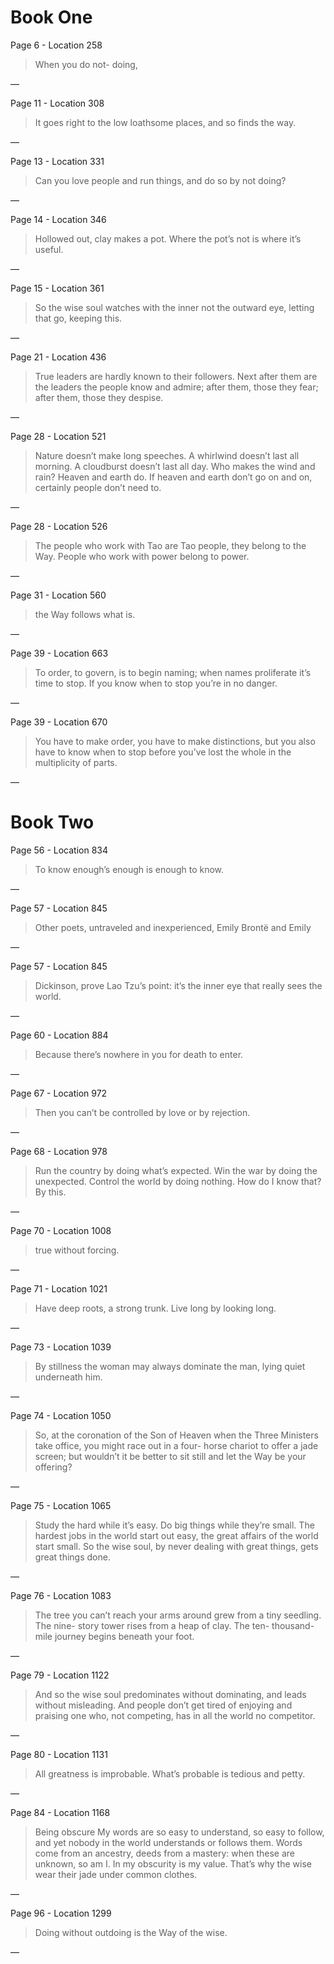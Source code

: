 # Book One
Page 6 - Location 258

> When you do not- doing,

—

Page 11 - Location 308

> It goes right to the low loathsome places, and so finds the way.

—

Page 13 - Location 331

> Can you love people and run things, and do so by not doing?

—

Page 14 - Location 346

> Hollowed out, clay makes a pot. Where the pot’s not is where it’s useful.

—

Page 15 - Location 361

> So the wise soul watches with the inner not the outward eye, letting that go, keeping this.

—

Page 21 - Location 436

> True leaders are hardly known to their followers. Next after them are the leaders the people know and admire; after them, those they fear; after them, those they despise.

—

Page 28 - Location 521

> Nature doesn’t make long speeches. A whirlwind doesn’t last all morning. A cloudburst doesn’t last all day. Who makes the wind and rain? Heaven and earth do. If heaven and earth don’t go on and on, certainly people don’t need to.

—

Page 28 - Location 526

> The people who work with Tao are Tao people, they belong to the Way. People who work with power belong to power.

—

Page 31 - Location 560

> the Way follows what is.

—

Page 39 - Location 663

> To order, to govern, is to begin naming; when names proliferate it’s time to stop. If you know when to stop you’re in no danger.

—

Page 39 - Location 670

> You have to make order, you have to make distinctions, but you also have to know when to stop before you’ve lost the whole in the multiplicity of parts.

—

# Book Two
Page 56 - Location 834

> To know enough’s enough is enough to know.

—

Page 57 - Location 845

> Other poets, untraveled and inexperienced, Emily Brontë and Emily

—

Page 57 - Location 845

> Dickinson, prove Lao Tzu’s point: it’s the inner eye that really sees the world.

—

Page 60 - Location 884

> Because there’s nowhere in you for death to enter.

—

Page 67 - Location 972

> Then you can’t be controlled by love or by rejection.

—

Page 68 - Location 978

> Run the country by doing what’s expected. Win the war by doing the unexpected. Control the world by doing nothing. How do I know that? By this.

—

Page 70 - Location 1008

> true without forcing.

—

Page 71 - Location 1021

> Have deep roots, a strong trunk. Live long by looking long.

—

Page 73 - Location 1039

> By stillness the woman may always dominate the man, lying quiet underneath him.

—

Page 74 - Location 1050

> So, at the coronation of the Son of Heaven when the Three Ministers take office, you might race out in a four- horse chariot to offer a jade screen; but wouldn’t it be better to sit still and let the Way be your offering?

—

Page 75 - Location 1065

> Study the hard while it’s easy. Do big things while they’re small. The hardest jobs in the world start out easy, the great affairs of the world start small. So the wise soul, by never dealing with great things, gets great things done.

—

Page 76 - Location 1083

> The tree you can’t reach your arms around grew from a tiny seedling. The nine- story tower rises from a heap of clay. The ten- thousand- mile journey begins beneath your foot.

—

Page 79 - Location 1122

> And so the wise soul predominates without dominating, and leads without misleading. And people don’t get tired of enjoying and praising one who, not competing, has in all the world no competitor.

—

Page 80 - Location 1131

> All greatness is improbable. What’s probable is tedious and petty.

—

Page 84 - Location 1168

> Being obscure My words are so easy to understand, so easy to follow, and yet nobody in the world understands or follows them. Words come from an ancestry, deeds from a mastery: when these are unknown, so am I. In my obscurity is my value. That’s why the wise wear their jade under common clothes.

—

Page 96 - Location 1299

> Doing without outdoing is the Way of the wise.

—

